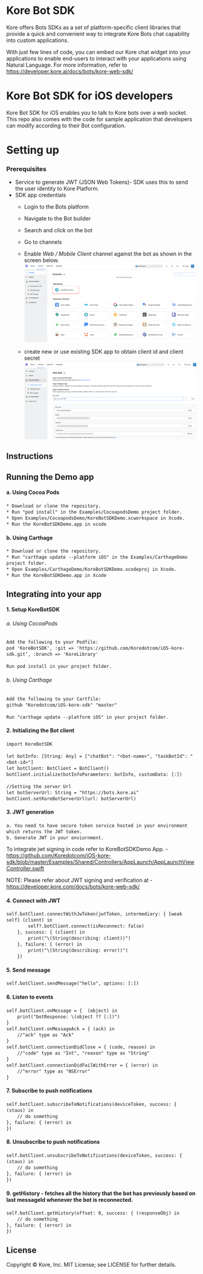 # Kore Bot SDK
Kore offers Bots SDKs as a set of platform-specific client libraries that provide a quick and convenient way to integrate Kore Bots chat capability into custom applications.

With just few lines of code, you can embed our Kore chat widget into your applications to enable end-users to interact with your applications using Natural Language. For more information, refer to https://developer.kore.ai/docs/bots/kore-web-sdk/ 

# Kore Bot SDK for iOS developers

Kore Bot SDK for iOS enables you to talk to Kore bots over a web socket. This repo also comes with the code for sample application that developers can modify according to their Bot configuration.

# Setting up
### Prerequisites
* Service to generate JWT (JSON Web Tokens)- SDK uses this to send the user identity to Kore Platform.
* SDK app credentials 
    * Login to the Bots platform
    * Navigate to the Bot builder
    * Search and click on the bot 
    * Go to channels
    * Enable *Web / Mobile Client* channel against the bot as shown in the screen below.    
    ![Add bot to Web/Mobile Client channel](https://github.com/Koredotcom/iOS-kore-sdk/blob/master/channels.png)
    
    * create new or use existing SDK app to obtain client id and client secret
    ![Obtain Client id and Client secret](https://github.com/Koredotcom/iOS-kore-sdk/blob/master/web-mobile-client-channel.png)

## Instructions

## Running the Demo app
#### a. Using Cocoa Pods
    * Download or clone the repository.
    * Run "pod install" in the Examples/CocoapodsDemo project folder.
    * Open Examples/CocoapodsDemo/KoreBotSDKDemo.xcworkspace in Xcode.
    * Run the KoreBotSDKDemo.app in xcode

#### b. Using Carthage
    * Download or clone the repository.
    * Run "carthage update --platform iOS" in the Examples/CarthageDemo project folder.
    * Open Examples/CarthageDemo/KoreBotSDKDemo.xcodeproj in Xcode.
    * Run the KoreBotSDKDemo.app in Xcode

## Integrating into your app
#### 1. Setup KoreBotSDK
###### a. Using CocoaPods
    Add the following to your Podfile:
    pod 'KoreBotSDK', :git => 'https://github.com/Koredotcom/iOS-kore-sdk.git’, :branch => 'KoreLibrary'
    
    Run pod install in your project folder.
###### b. Using Carthage
    Add the following to your Cartfile:
    github "Koredotcom/iOS-kore-sdk" "master"
    
    Run "carthage update --platform iOS" in your project folder.
    
#### 2. Initializing the Bot client
    import KoreBotSDK
    
    let botInfo: [String: Any] = ["chatBot": "<bot-name>", "taskBotId": "<bot-id>"]
    let botClient: BotClient = BotClient()
    botClient.initialize(botInfoParameters: botInfo, customData: [:])
    
    //Setting the server Url
    let botServerUrl: String = "https://bots.kore.ai"
    botClient.setKoreBotServerUrl(url: botServerUrl)

#### 3. JWT generation
    a. You need to have secure token service hosted in your environment which returns the JWT token.
    b. Generate JWT in your enviornment.
To integrate jwt signing in code refer to KoreBotSDKDemo App. - https://github.com/Koredotcom/iOS-kore-sdk/blob/master/Examples/Shared/Controllers/AppLaunch/AppLaunchViewController.swift

NOTE: Please refer about JWT signing and verification at - https://developer.kore.com/docs/bots/kore-web-sdk/

#### 4. Connect with JWT
    self.botClient.connectWithJwToken(jwtToken, intermediary: { [weak self] (client) in
            self?.botClient.connect(isReconnect: false)
        }, success: { (client) in
            print("\(String(describing: client))")
        }, failure: { (error) in
            print("\(String(describing: error))")
        })

#### 5. Send message
    self.botClient.sendMessage("hello", options: [:])
    
#### 6. Listen to events
    self.botClient.onMessage = {  (object) in
        print("botResponse: \(object ?? [:])")
    }
    self.botClient.onMessageAck = { (ack) in
        //"ack" type as "Ack"
    }
    self.botClient.connectionDidClose = { (code, reason) in
        //"code" type as "Int", "reason" type as "String"
    }
    self.botClient.connectionDidFailWithError = { (error) in
        //"error" type as "NSError"
    }
    
#### 7. Subscribe to push notifications
    self.botClient.subscribeToNotifications(deviceToken, success: { (staus) in
        // do something
    }, failure: { (error) in
    })
    
#### 8. Unsubscribe to push notifications
    self.botClient.unsubscribeToNotifications(deviceToken, success: { (staus) in
        // do something
    }, failure: { (error) in
    })

#### 9. getHistory - fetches all the history that the bot has previously based on last messageId whenever the bot is reconnected.
    self.botClient.getHistory(offset: 0, success: { (responseObj) in
        // do something
    }, failure: { (error) in
    })
    

License
----
Copyright © Kore, Inc. MIT License; see LICENSE for further details.

